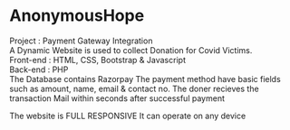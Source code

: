 # AnonymousHope
Project : Payment Gateway Integration<br>
A Dynamic Website is used to collect Donation for Covid Victims.<br>
Front-end : HTML, CSS, Bootstrap & Javascript<br>
Back-end : PHP
<br>
The Database contains Razorpay
The payment method have basic fields such as amount, name, email & contact no.
The doner recieves the transaction Mail within seconds after successful payment

The website is FULL RESPONSIVE
It can operate on any device
